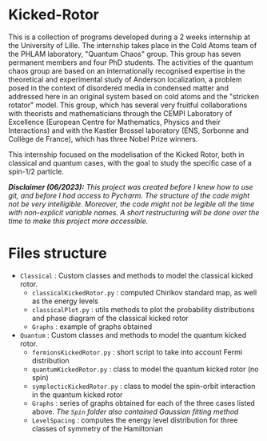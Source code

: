 # Kicked-Rotor

This is a collection of programs developed during a 2 weeks internship at the University of Lille. 
The internship takes place in the Cold Atoms team of the PHLAM laboratory, "Quantum Chaos" group. This group has seven 
permanent members and four PhD students. The activities of the quantum chaos group are based on an internationally 
recognised expertise in the theoretical and experimental study of Anderson localization, a problem posed in the context 
of disordered media in condensed matter and addressed here in an original system based on cold atoms and the "stricken 
rotator" model. This group, which has several very fruitful collaborations with theorists and mathematicians through the 
CEMPI Laboratory of Excellence (European Centre for Mathematics, Physics and their Interactions) and with the Kastler 
Brossel laboratory (ENS, Sorbonne and Collège de France), which has three Nobel Prize winners.

This internship focused on the modelisation of the Kicked Rotor, both in classical and quantum cases, with the goal to study the specific case of a spin-1/2 particle.

***Disclaimer (06/2023):*** _This project was created before I knew how to use git, and before I had access to Pycharm. The structure
of the code might not be very intelligible. Moreover, the code might not be legible all the time with non-explicit variable
names. A short restructuring will be done over the time to make this project more accessible._

# Files structure

* `Classical` : Custom classes and methods to model the classical kicked rotor.
  * `classicalKickedRotor.py` : computed Chirikov standard map, as well as the energy levels
  * `classicalPlot.py` : utils methods to plot the probability distributions and phase diagram of the classical kicked rotor
  * `Graphs` : example of graphs obtained
* `Quantum` : Custom classes and methods to model the quantum kicked rotor.
  * `fermionsKickedRotor.py` : short script to take into account Fermi distribution 
  * `quantumKickedRotor.py` : class to model the quantum kicked rotor (no spin)
  * `symplecticKickedRotor.py` : class to model the spin-orbit interaction in the quantum kicked rotor
  * `Graphs` : series of graphs obtained for each of the three cases listed above. _The `Spin` folder also contained Gaussian
fitting method_
  * `LevelSpacing` : computes the energy level distribution for three classes of symmetry of the Hamiltonian